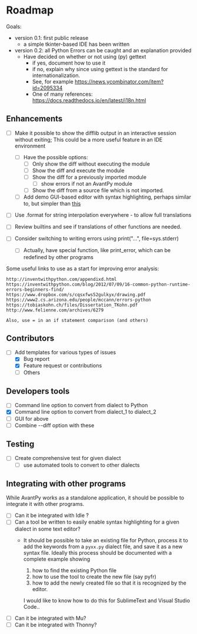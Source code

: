 # Roadmap

Goals:

- version 0.1: first public release
  - a simple tkinter-based IDE has been written
- version 0.2: all Python Errors can be caught and an explanation provided
  - Have decided on whether or not using (py) gettext
    - if yes, document how to use it
    - if no, explain why since using gettext is the standard for internationalization.
    - See, for example https://news.ycombinator.com/item?id=2095334
    - One of many references: https://docs.readthedocs.io/en/latest/i18n.html

## Enhancements

- [ ] Make it possible to show the difflib output in an interactive session without exiting;
  This could be a more useful feature in an IDE environment
   - [ ] Have the possible options:
     - [ ] Only show the diff without executing the module
     - [ ] Show the diff and execute the module
     - [ ] Show the diff for a previously imported module
        - [ ] show errors if not an AvantPy module
     - [ ] Show the diff from a source file which is not imported.

  - [ ] Add demo GUI-based editor with syntax highlighting, perhaps similar to, but simpler than [this](http://www.bitforestinfo.com/2017/05/how-to-create-python-syntax-highlighting-functions-for-python-tkinter-text-widget-python-magicstick-text-editor-last-part.html)

- [ ] Use .format for string interpolation everywhere - to allow full translations
- [ ] Review builtins and see if translations of other functions are needed.

- [ ] Consider switching to writing errors using print("...", file=sys.stderr)
  - [ ] Actually, have special function, like print_error, which can be redefined by other programs

Some useful links to use as a start for improving error analysis:

    http://inventwithpython.com/appendixd.html
    https://inventwithpython.com/blog/2012/07/09/16-common-python-runtime-errors-beginners-find/
    https://www.dropbox.com/s/cqsxfws52gulkyx/drawing.pdf
    https://www2.cs.arizona.edu/people/mccann/errors-python
    https://tobiaskohn.ch/files/Dissertation_TKohn.pdf
    http://www.felienne.com/archives/6279

    Also, use = in an if statement comparison (and others)

## Contributors

- [ ] Add templates for various types of issues
  - [x] Bug report
  - [x] Feature request or contributions
  - [ ] Others

## Developers tools

- [ ] Command line option to convert from dialect to Python
- [x] Command line option to convert from dialect_1 to dialect_2
- [ ] GUI for above
- [ ] Combine --diff option with these

## Testing

- [ ] Create comprehensive test for given dialect
  - [ ] use automated tools to convert to other dialects

## Integrating with other programs

While AvantPy works as a standalone application, it should be possible
to integrate it with other programs.

- [ ] Can it be integrated with Idle ?
- [ ] Can a tool be written to easily enable syntax highlighting for a given dialect in some text editor?
  - It should be possible to take an existing file for Python, process it to add the keywords from a `pyxx.py` dialect file, and save it as a new syntax file. Ideally this process should be documented with a complete example showing
      1. how to find the existing Python file
      2. how to use the tool to create the new file (say pyfr)
      3. how to add the newly created file so that it is recognized by the editor.

    I would like to know how to do this for SublimeText and Visual Studio Code..
- [ ] Can it be integrated with Mu?
- [ ] Can it be integrated with Thonny?

